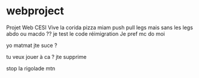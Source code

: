 # webproject

Projet Web CESI
Vive la corida
pizza miam
push pull legs mais sans les legs
abdo ou macdo ??
je test le code
réimigration
Je pref mc do moi

yo matmat jte suce ?

tu veux jouer à ca ? jte supprime

stop la rigolade mtn